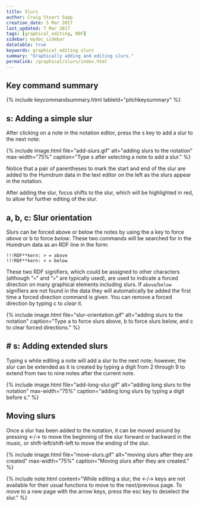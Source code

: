 ```yaml
---
title: Slurs
author: Craig Stuart Sapp
creation_date: 5 Mar 2017
last_updated: 7 Mar 2017
tags: [graphical_editing, RDF]
sidebar: mydoc_sidebar
datatable: true
keywords: graphical editing slurs
summary: "Graphically adding and editing slurs."
permalink: /graphical/slurs/index.html
---
```


## Key command summary ##

<script>

var columns = [
	{ data: "group", title: "Group"},
	{ data: "keys", title: "Key(s)" },
	{ data: "action", title: "Action"}
];

var data = [

	{
		group: "adding a slur to a note",
		keys: "<span class='keypress'>s</span>",
		action: "Add a slur to the next note"
	},

	{
		group: "adding a slur to a note",
		keys: "<span class='keypress'>2+s</span>",
		action: "Add slur starting on current note and including next two notes"
	},

	{
		group: "adding a slur to a note",
		keys: "<span class='keypress'>9+s</span>",
		action: "Add slur starting on current note and including next nine notes"
	},

	{
		group: "editing slurs",
		keys: "<span class='keypress'>a</span>",
		action: "force slur above notes"
	},

	{
		group: "editing slurs",
		keys: "<span class='keypress'>b</span>",
		action: "force slur below notes"
	},

	{
		group: "editing slurs",
		keys: "<span class='keypress'>c</span>",
		action: "clear forced slur direction"
	},

	{
		group: "editing slurs",
		keys: "<span class='keypress'>left</span>",
		action: "move slur start one note to the left"
	},

	{
		group: "editing slurs",
		keys: "<span class='keypress'>right</span>",
		action: "move slur start one note to the right"
	},

	{
		group: "editing slurs",
		keys: "<span class='keypress'>shift-left</span>",
		action: "move slur end one note to the left"
	},

	{
		group: "editing slurs",
		keys: "<span class='keypress'>shift-right</span>",
		action: "move slur end one note to the right"
	},

	{
		group: "editing slurs",
		keys: "<span class='keypress'>escape</span>",
		action: "deselect the slur"
	},

];
</script>

{% include keycommandsummary.html
	tableId="pitchkeysummary"
%}






## <span class="keypress">s</span>: Adding a simple slur ##

After clicking on a note in the notation editor, press
the <span class="keypress">s</span> key to add a slur to the next note:

{% include image.html
	file="add-slurs.gif"
	alt="adding slurs to the notation"
	max-width="75%"
	caption="Type <span class='keypress'>s</span> after selecting a note to add a slur."
%}

Notice that a pair of parentheses to mark the start and end of the
slur are added to the Humdrum data in the text editor on the left
as the slurs appear in the notation.

After adding the slur, focus shifts to the slur, which will be highlighted
in red, to allow for further editing of the slur.

## <span class="keypress">a</span>, <span class="keypress">b</span>, <span class="keypress">c</span>: Slur orientation ##

Slurs can be forced above or below the notes by using the <span
class="keypress">a</span> key to force *above* or <span
class="keypress">b</span> to force *below*.  These two commands
will be searched for in the Humdrum data as an RDF line in the form:

```humdrum
!!!RDF**kern: > = above
!!!RDF**kern: < = below
```

These two RDF signifiers, which could be assigned to other characters
(although "`<`" and "`>`" are typically used), are used to
indicate a forced direction on many graphical elements including
slurs.  If `above`/`below` signifiers are not found in the data
they will automatically be added the first time a forced direction
command is given.  You can remove a forced direction by typing <span
class="keypress">c</span> to *clear* it.

{% include image.html
	file="slur-orientation.gif"
	alt="adding slurs to the notation"
	caption="Type <span class='keypress'>a</span> to force slurs above, 
	              <span class='keypress'>b</span> to force slurs below, and
	              <span class='keypress'>c</span> to clear forced directions."
%}

## <span class="keypress meta">#</span> <span class="keypress">s</span>: Adding extended slurs ##

Typing <span class="keypress">s</span> while editing a note will
add a slur to the next note; however, the slur can be extended as
it is created by typing a digit from <span class="keypress">2</span>
through <span class="keypress">9</span> to extend from two to nine
notes after the current note.


{% include image.html
	file="add-long-slur.gif"
	alt="adding long slurs to the notation"
	max-width="75%"
	caption="adding long slurs by typing a digit before <span class='keypress'>s</span>."
%}

## Moving slurs ##

Once a slur has been added to the notation, it can be moved around by pressing
<span class="keypress">&larr;</span>/<span class="keypress">&rarr;</span>
to move the beginning of the slur forward or backward in the music, or
<span class="keypress">shift-left</span>/<span class="keypress">shift-left</span>
to move the ending of the slur.


{% include image.html
	file="move-slurs.gif"
	alt="moving slurs after they are created"
	max-width="75%"
	caption="Moving slurs after they are created."
%}

{% include note.html
	content="While editing a slur, the <span class='keypress'>&larr;</span>/<span class='keypress'>&rarr;</span> keys are not available for their usual functions to move to the next/previous page.  To move to a new page with the arrow keys, press the <span class='keypress'>esc</span> key to deselect the slur."
%}




